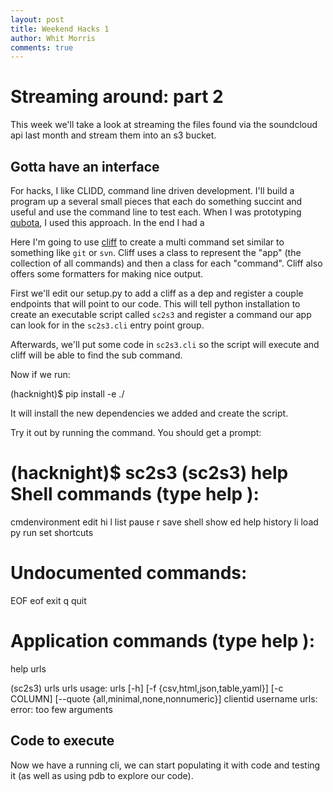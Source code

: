 ```yaml
---
layout: post
title: Weekend Hacks 1
author: Whit Morris
comments: true
---
```


# Streaming around: part 2

This week we'll take a look at streaming the files found via the
soundcloud api last month and stream them into an s3 bucket.

## Gotta have an interface

For hacks, I like CLIDD, command line driven development.  I'll build
a program up a several small pieces that each do something succint and
useful and use the command line to test each.  When I was prototyping [qubota](https://github.com/whitmo/qubota), I used this approach.  In the end I had a

Here I'm going to use
[cliff](https://cliff.readthedocs.org/en/latest/) to create a multi
command set similar to something like `git` or `svn`.  Cliff uses a
class to represent the "app" (the collection of all commands) and then
a class for each "command".  Cliff also offers some formatters for
making nice output.

First we'll edit our setup.py to add a cliff as a dep and register a
couple endpoints that will point to our code.  This will tell python
installation to create an executable script called `sc2s3` and
register a command our app can look for in the `sc2s3.cli` entry point
group.

Afterwards, we'll put some code in `sc2s3.cli` so the script will
execute and cliff will be able to find the sub command.

<script src="https://gist.github.com/whitmo/5112734.js"></script>

Now if we run:

  (hacknight)$ pip install -e ./
  
It will install the new dependencies we added and create the script.

Try it out by running the command.  You should get a prompt:

  (hacknight)$ sc2s3
  (sc2s3) help
  Shell commands (type help <topic>):
  ===================================
  cmdenvironment  edit  hi       l   list  pause  r    save  shell      show
  ed              help  history  li  load  py     run  set   shortcuts

  Undocumented commands:
  ======================
  EOF  eof  exit  q  quit

  Application commands (type help <topic>):
  =========================================
  help  urls   
   
  (sc2s3) urls
  urls
  usage: urls [-h] [-f {csv,html,json,table,yaml}] [-c COLUMN]
              [--quote {all,minimal,none,nonnumeric}]
              clientid username
  urls: error: too few arguments


## Code to execute

Now we have a running cli, we can start populating it with code and testing it (as well as using pdb to explore our code).

  






